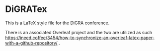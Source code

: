 # DiGRATex
This is a LaTeX style file for the DiGRA conference.

There is an associated Overleaf project and the two are utilized as such https://ineed.coffee/3454/how-to-synchronize-an-overleaf-latex-paper-with-a-github-repository/ .


